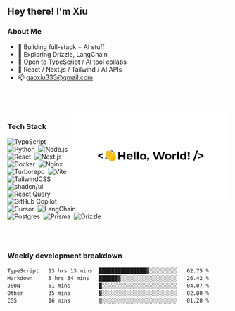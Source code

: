 ## Hey there! I'm Xiu

### About Me
- 🔭 Building full-stack + AI stuff  
- 🌱 Exploring Drizzle, LangChain  
- 👯 Open to TypeScript / AI tool collabs  
- 🤖 React / Next.js / Tailwind / AI APIs  
- 📫 gaoxiu333@gmail.com  

<br/>
<br/>
<br/>


<img alt="Night Coding" style="height:200px" height="200" src="./assets/hello-world.gif" align="right"/>

### Tech Stack

![TypeScript](https://img.shields.io/badge/-TypeScript-3178C6?style=flat&logo=typescript&logoColor=white)&nbsp;
![Python](https://img.shields.io/badge/-Python-3776AB?style=flat&logo=python&logoColor=white)&nbsp;
![Node.js](https://img.shields.io/badge/-Node.js-339933?style=flat&logo=nodedotjs&logoColor=white)&nbsp;
![React](https://img.shields.io/badge/-React-20232A?style=flat&logo=react)&nbsp;
![Next.js](https://img.shields.io/badge/-Next.js-000000?style=flat&logo=nextdotjs)  \
![Docker](https://img.shields.io/badge/-Docker-2496ED?style=flat&logo=docker&logoColor=white)&nbsp;
![Nginx](https://img.shields.io/badge/-Nginx-009639?style=flat&logo=nginx&logoColor=white)&nbsp;
![Turborepo](https://img.shields.io/badge/-Turborepo-000000?style=flat&logo=turborepo)&nbsp;
![Vite](https://img.shields.io/badge/-Vite-000?style=flat&logo=vite&logoColor=646CFF)  \
![TailwindCSS](https://img.shields.io/badge/-TailwindCSS-06B6D4?style=flat&logo=tailwindcss&logoColor=white)&nbsp;
![shadcn/ui](https://img.shields.io/badge/-shadcn/ui-0A0A0A?style=flat&logo=shadcnui)&nbsp;
![React Query](https://img.shields.io/badge/-React_Query-000?style=flat&logo=reactquery&logoColor=FF4154)  \
![GitHub Copilot](https://img.shields.io/badge/-GitHub_Copilot-05122A?style=flat&logo=githubcopilot)&nbsp;
![Cursor](https://img.shields.io/badge/-Cursor-1B1F23?style=flat&logo=cursor&logoColor=white)&nbsp;
![LangChain](https://img.shields.io/badge/-LangChain-1A202C?style=flat&logo=langchain)  \
![Postgres](https://img.shields.io/badge/-Postgres-4169E1?style=flat&logo=postgresql&logoColor=white)&nbsp;
![Prisma](https://img.shields.io/badge/-Prisma-2D3748?style=flat&logo=prisma)&nbsp;
![Drizzle](https://img.shields.io/badge/-Drizzle-0C0C0C?style=flat&logo=drizzle)  

<br/>
<br/>

<!-- ### GitHub Analytics

<p align="center">
  <a href="https://github.com/oNo500">
    <img height="180em" src="https://github-readme-stats.vercel.app/api?username=ono500&rank_icon=github"/>
    <img height="180em" src="https://github-readme-stats-eight-theta.vercel.app/api/top-langs/?username=ono500&layout=compact&langs_count=8&theme=transparent"/>
  </a>
</p> -->


### Weekly development breakdown

<!--START_SECTION:waka-->

```txt
TypeScript   13 hrs 13 mins  ███████████████▓░░░░░░░░░   62.75 %
Markdown     5 hrs 34 mins   ██████▓░░░░░░░░░░░░░░░░░░   26.42 %
JSON         51 mins         █░░░░░░░░░░░░░░░░░░░░░░░░   04.07 %
Other        35 mins         ▓░░░░░░░░░░░░░░░░░░░░░░░░   02.80 %
CSS          16 mins         ▒░░░░░░░░░░░░░░░░░░░░░░░░   01.28 %
```

<!--END_SECTION:waka-->
